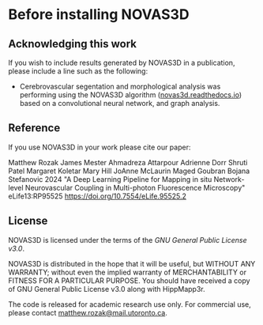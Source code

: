 # Before installing NOVAS3D

## Acknowledging this work
If you wish to include results generated by NOVAS3D in a publication, please include a line such as the following:

* Cerebrovascular segentation and morphological analysis was performing using the NOVAS3D algorithm ([novas3d.readthedocs.io](novas3d.readthedocs.io)) based on a convolutional neural network, and graph analysis.

## Reference

If you use NOVAS3D in your work please cite our paper:

Matthew Rozak James Mester Ahmadreza Attarpour Adrienne Dorr Shruti Patel Margaret Koletar Mary Hill JoAnne McLaurin Maged Goubran Bojana Stefanovic 2024 "A Deep Learning Pipeline for Mapping in situ Network-level Neurovascular Coupling in Multi-photon Fluorescence Microscopy" eLife13:RP95525 https://doi.org/10.7554/eLife.95525.2


## License

NOVAS3D is licensed under the terms of the *GNU General Public License v3.0*.

NOVAS3D is distributed in the hope that it will be useful, but WITHOUT ANY WARRANTY; without even the implied warranty of MERCHANTABILITY or FITNESS FOR A PARTICULAR PURPOSE. You should have received a copy of GNU General Public License v3.0 along with HippMapp3r. 

The code is released for academic research use only. For commercial use, please contact [matthew.rozak@mail.utoronto.ca](mailto:matthew.rozak@maul.utoronto.ca).
